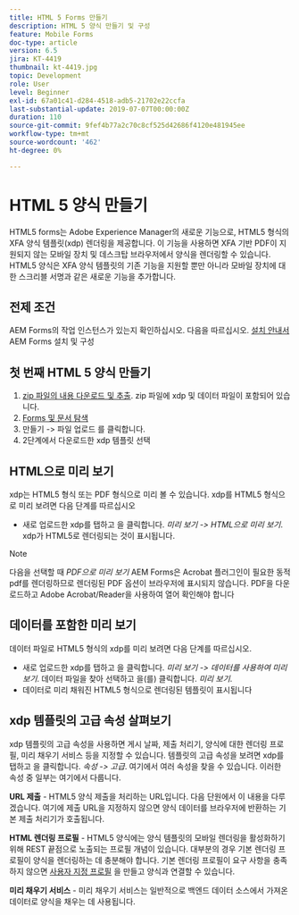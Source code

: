 ```yaml
---
title: HTML 5 Forms 만들기
description: HTML 5 양식 만들기 및 구성
feature: Mobile Forms
doc-type: article
version: 6.5
jira: KT-4419
thumbnail: kt-4419.jpg
topic: Development
role: User
level: Beginner
exl-id: 67a01c41-d284-4518-adb5-21702e22ccfa
last-substantial-update: 2019-07-07T00:00:00Z
duration: 110
source-git-commit: 9fef4b77a2c70c8cf525d42686f4120e481945ee
workflow-type: tm+mt
source-wordcount: '462'
ht-degree: 0%

---
```


# HTML 5 양식 만들기

HTML5 forms는 Adobe Experience Manager의 새로운 기능으로, HTML5 형식의 XFA 양식 템플릿(xdp) 렌더링을 제공합니다. 이 기능을 사용하면 XFA 기반 PDF이 지원되지 않는 모바일 장치 및 데스크탑 브라우저에서 양식을 렌더링할 수 있습니다. HTML5 양식은 XFA 양식 템플릿의 기존 기능을 지원할 뿐만 아니라 모바일 장치에 대한 스크리블 서명과 같은 새로운 기능을 추가합니다.

## 전제 조건

AEM Forms의 작업 인스턴스가 있는지 확인하십시오. 다음을 따르십시오. [설치 안내서](https://experienceleague.adobe.com/docs/experience-manager-65/forms/install-aem-forms/osgi-installation/installing-configuring-aem-forms-osgi.html) AEM Forms 설치 및 구성

## 첫 번째 HTML 5 양식 만들기

1. [zip 파일의 내용 다운로드 및 추출](assets/assets.zip). zip 파일에 xdp 및 데이터 파일이 포함되어 있습니다.
2. [Forms 및 문서 탐색](http://localhost:4502/aem/forms.html/content/dam/formsanddocuments)
3. 만들기 -> 파일 업로드 를 클릭합니다.
4. 2단계에서 다운로드한 xdp 템플릿 선택

## HTML으로 미리 보기

xdp는 HTML5 형식 또는 PDF 형식으로 미리 볼 수 있습니다. xdp를 HTML5 형식으로 미리 보려면 다음 단계를 따르십시오

* 새로 업로드한 xdp를 탭하고 을 클릭합니다. _미리 보기 -> HTML으로 미리 보기_. xdp가 HTML5로 렌더링되는 것이 표시됩니다.

>[!NOTE]
>다음을 선택할 때 _PDF으로 미리 보기_ AEM Forms은 Acrobat 플러그인이 필요한 동적 pdf를 렌더링하므로 렌더링된 PDF 옵션이 브라우저에 표시되지 않습니다. PDF을 다운로드하고 Adobe Acrobat/Reader을 사용하여 열어 확인해야 합니다


## 데이터를 포함한 미리 보기

데이터 파일로 HTML5 형식의 xdp를 미리 보려면 다음 단계를 따르십시오.

* 새로 업로드한 xdp를 탭하고 을 클릭합니다. _미리 보기 -> 데이터를 사용하여 미리 보기_. 데이터 파일을 찾아 선택하고 을(를) 클릭합니다. _미리 보기_.
* 데이터로 미리 채워진 HTML5 형식으로 렌더링된 템플릿이 표시됩니다

## xdp 템플릿의 고급 속성 살펴보기

xdp 템플릿의 고급 속성을 사용하면 게시 날짜, 제출 처리기, 양식에 대한 렌더링 프로필, 미리 채우기 서비스 등을 지정할 수 있습니다. 템플릿의 고급 속성을 보려면 xdp를 탭하고 을 클릭합니다. _속성 -> 고급_. 여기에서 여러 속성을 찾을 수 있습니다. 이러한 속성 중 일부는 여기에서 다룹니다.

**URL 제출** - HTML5 양식 제출을 처리하는 URL입니다. 다음 단원에서 이 내용을 다루겠습니다. 여기에 제출 URL을 지정하지 않으면 양식 데이터를 브라우저에 반환하는 기본 제출 처리기가 호출됩니다.

**HTML 렌더링 프로필** - HTML5 양식에는 양식 템플릿의 모바일 렌더링을 활성화하기 위해 REST 끝점으로 노출되는 프로필 개념이 있습니다. 대부분의 경우 기본 렌더링 프로필이 양식을 렌더링하는 데 충분해야 합니다. 기본 렌더링 프로필이 요구 사항을 충족하지 않으면 [사용자 지정 프로필](https://experienceleague.adobe.com/docs/experience-manager-65/forms/html5-forms/custom-profile.html) 을 만들고 양식과 연결할 수 있습니다.

**미리 채우기 서비스** - 미리 채우기 서비스는 일반적으로 백엔드 데이터 소스에서 가져온 데이터로 양식을 채우는 데 사용됩니다.
